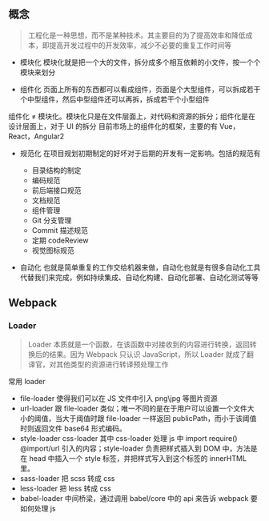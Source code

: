 ## 概念

> 工程化是一种思想，而不是某种技术。其主要目的为了提高效率和降低成本，即提高开发过程中的开发效率，减少不必要的重复工作时间等

- 模块化
  模块化就是把一个大的文件，拆分成多个相互依赖的小文件，按一个个模块来划分

- 组件化
  页面上所有的东西都可以看成组件，页面是个大型组件，可以拆成若干个中型组件，然后中型组件还可以再拆，拆成若干个小型组件

组件化 ≠ 模块化。模块化只是在文件层面上，对代码和资源的拆分；组件化是在设计层面上，对于 UI 的拆分
目前市场上的组件化的框架，主要的有 Vue，React，Angular2

- 规范化
  在项目规划初期制定的好坏对于后期的开发有一定影响。包括的规范有

  - 目录结构的制定
  - 编码规范
  - 前后端接口规范
  - 文档规范
  - 组件管理
  - Git 分支管理
  - Commit 描述规范
  - 定期 codeReview
  - 视觉图标规范

- 自动化
  也就是简单重复的工作交给机器来做，自动化也就是有很多自动化工具代替我们来完成，例如持续集成、自动化构建、自动化部署、自动化测试等等

## Webpack

### Loader

> Loader 本质就是一个函数，在该函数中对接收到的内容进行转换，返回转换后的结果。因为 Webpack 只认识 JavaScript，所以 Loader 就成了翻译官，对其他类型的资源进行转译预处理工作

常用 loader

- file-loader 使得我们可以在 JS 文件中引入 png\jpg 等图片资源
- url-loader 跟 file-loader 类似；唯一不同的是在于用户可以设置一个文件大小的阈值，当大于阈值时跟 file-loader 一样返回 publicPath，而小于该阈值时则返回文件 base64 形式编码。
- style-loader css-loader 其中 css-loader 处理 js 中 import require() @import/url 引入的内容；style-loader 负责把样式插入到 DOM 中，方法是在 head 中插入一个 style 标签，并把样式写入到这个标签的 innerHTML 里。
- sass-loader 把 scss 转成 css
- less-loader 把 less 转成 css
- babel-loader 中间桥梁，通过调用 babel/core 中的 api 来告诉 webpack 要如何处理 js
